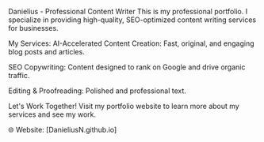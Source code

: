 Danielius - Professional Content Writer
This is my professional portfolio. I specialize in providing high-quality, SEO-optimized content writing services for businesses.

My Services:
AI-Accelerated Content Creation: Fast, original, and engaging blog posts and articles.

SEO Copywriting: Content designed to rank on Google and drive organic traffic.

Editing & Proofreading: Polished and professional text.

Let's Work Together!
Visit my portfolio website to learn more about my services and see my work.

🌐 Website: [DanieliusN.github.io]


